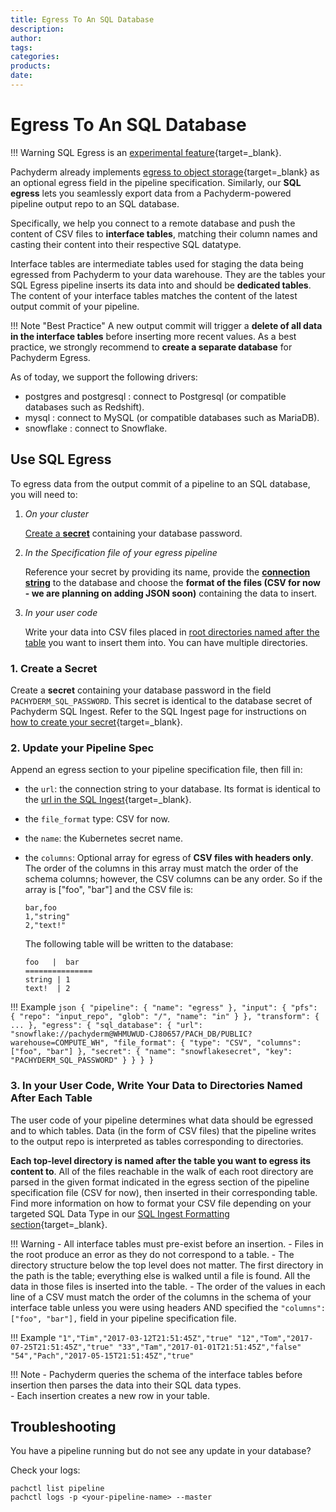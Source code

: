 ```yaml
---
title: Egress To An SQL Database
description:
author:
tags:
categories:
products:
date:
---
```


# Egress To An SQL Database

!!! Warning
    SQL Egress is an [experimental feature](../../../../reference/supported-releases/#experimental){target=_blank}.

Pachyderm already implements [egress to object storage](../export-data-egress){target=_blank} as an optional egress field in the pipeline specification. 
Similarly, our **SQL egress** lets you seamlessly export data from a Pachyderm-powered pipeline output repo to an SQL database.

Specifically, we help you connect to a remote database and push the content of CSV files to **interface tables**, matching their column names and casting their content into their respective SQL datatype. 

Interface tables are intermediate tables used for staging the data being egressed from Pachyderm to your data warehouse.
They are the tables your SQL Egress pipeline inserts its data into and should be **dedicated tables**. The content of your interface tables matches the content of the latest output commit of your pipeline. 

!!! Note "Best Practice" 
        A new output commit will trigger a **delete of all data in the interface tables** before inserting more recent values. As a best practice, we strongly recommend to **create a separate database** for Pachyderm Egress. 

As of today, we support the following drivers:

- postgres and postgresql : connect to Postgresql (or compatible databases such as Redshift).
- mysql : connect to MySQL (or compatible databases such as MariaDB).
- snowflake : connect to Snowflake.
## Use SQL Egress

To egress data from the output commit of a pipeline to an SQL database, you will need to:

 1. *On your cluster* 

    [Create a **secret**](#1-create-a-secret) containing your database password. 

 1. *In the Specification file of your egress pipeline*

    Reference your secret by providing its name, provide the [**connection string**](#2-update-your-pipeline-spec) to the database and choose the **format of the files (CSV for now - we are planning on adding JSON soon)** containing the data to insert.

 1. *In your user code*

    Write your data into CSV files placed in [root directories named after the table](#3-in-your-user-code-write-your-data-to-directories-named-after-each-table) you want to insert them into. 
    You can have multiple directories.

### 1. Create a Secret 

Create a **secret** containing your database password in the field `PACHYDERM_SQL_PASSWORD`. This secret is identical to the database secret of Pachyderm SQL Ingest. Refer to the SQL Ingest page for instructions on [how to create your secret](../../sql-ingest/#database-secret){target=_blank}.

### 2. Update your Pipeline Spec

Append an egress section to your pipeline specification file, then fill in:

- the `url`: the connection string to your database. Its format is identical to the [url in the SQL Ingest](../../sql-ingest/#database-connection-url){target=_blank}.
- the `file_format` type: CSV for now.
- the `name`: the Kubernetes secret name.
- the `columns`: Optional array for egress of **CSV files with headers only**. The order of the columns in this array must match the order of the schema columns; however, the CSV columns can be any order. So if the array is ["foo", "bar"] and the CSV file is:

    ``` 
    bar,foo
    1,"string"
    2,"text!"
    ```
    The following table will be written to the database:

    ```
    foo   |  bar
    ===============
    string | 1
    text!  | 2
    ```

!!! Example
        ```json
        {
        "pipeline": {
            "name": "egress"
        },
        "input": {
            "pfs": {
                "repo": "input_repo",
                "glob": "/",
                "name": "in"
            }
        },
        "transform": {
           ...
        },
        "egress": {
            "sql_database": {
                "url": "snowflake://pachyderm@WHMUWUD-CJ80657/PACH_DB/PUBLIC?warehouse=COMPUTE_WH",
                "file_format": {
                    "type": "CSV",
                    "columns": ["foo", "bar"]
                },
                "secret": {
                    "name": "snowflakesecret",
                    "key": "PACHYDERM_SQL_PASSWORD"
                }
            }
        }
        }
        ```

### 3. In your User Code, Write Your Data to Directories Named After Each Table
 
The user code of your pipeline determines what data should be egressed and to which tables. 
Data (in the form of CSV files) that the pipeline writes to the output repo is interpreted as tables corresponding to directories. 

**Each top-level directory is named after the table you want to egress its content to**. All of the files reachable in the walk of each root directory are parsed in the given format indicated in the egress section of the pipeline specification file (CSV for now), then inserted in their corresponding table. Find more information on how to format your CSV file depending on your targeted SQL Data Type in our [SQL Ingest Formatting section](../../sql-ingest/#formats-and-sql-datatypes){target=_blank}.

!!! Warning
     - All interface tables must pre-exist before an insertion.
     - Files in the root produce an error as they do not correspond to a table.
     - The directory structure below the top level does not matter.  The first directory in the path is the table; everything else is walked until a file is found.  All the data in those files is inserted into the table.
     - The order of the values in each line of a CSV must match the order of the columns in the schema of your interface table unless you were using headers AND specified the `"columns": ["foo", "bar"],` field in your pipeline specification file.

   
!!! Example 
        ```
        "1","Tim","2017-03-12T21:51:45Z","true"
        "12","Tom","2017-07-25T21:51:45Z","true"
        "33","Tam","2017-01-01T21:51:45Z","false"
        "54","Pach","2017-05-15T21:51:45Z","true"
        ```

!!! Note 
    - Pachyderm queries the schema of the interface tables before insertion then parses the data into their SQL data types.    
    - Each insertion creates a new row in your table.

## Troubleshooting

You have a pipeline running but do not see any update in your database? 

Check your logs:

```shell
pachctl list pipeline
pachctl logs -p <your-pipeline-name> --master
```


  

